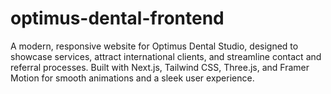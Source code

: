 # optimus-dental-frontend
A modern, responsive website for Optimus Dental Studio, designed to showcase services, attract international clients, and streamline contact and referral processes. Built with Next.js, Tailwind CSS, Three.js, and Framer Motion for smooth animations and a sleek user experience.
